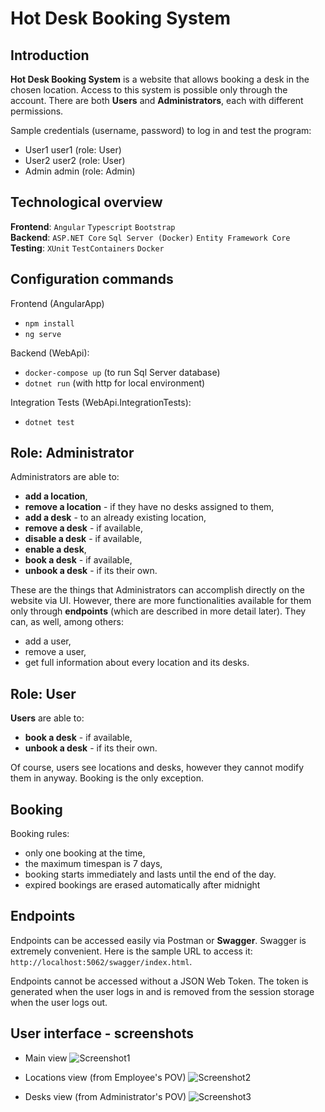 # Hot Desk Booking System

## Introduction

**Hot Desk Booking System** is a website that allows booking a desk in the chosen location. Access to this system is possible only through the account. There are both **Users** and **Administrators**, each with different permissions.

Sample credentials (username, password) to log in and test the program:

- User1 user1 (role: User)
- User2 user2 (role: User)
- Admin admin (role: Admin)

## Technological overview

**Frontend**: `Angular` `Typescript` `Bootstrap` \
**Backend**: `ASP.NET Core` `Sql Server (Docker)` `Entity Framework Core` \
**Testing**: `XUnit` `TestContainers` `Docker`

## Configuration commands

Frontend (AngularApp)
- `npm install`
- `ng serve`

Backend (WebApi): 
- `docker-compose up` (to run Sql Server database)
- `dotnet run` (with http for local environment)

Integration Tests (WebApi.IntegrationTests): 
- `dotnet test`

## Role: Administrator

Administrators are able to:

- **add a location**,
- **remove a location** - if they have no desks assigned to them,
- **add a desk** - to an already existing location,
- **remove a desk** - if available,
- **disable a desk** - if available,
- **enable a desk**,
- **book a desk** - if available,
- **unbook a desk** - if its their own.

These are the things that Administrators can accomplish directly on the website via UI. However, there are more functionalities available for them only through **endpoints** (which are described in more detail later). They can, as well, among others:

- add a user,
- remove a user,
- get full information about every location and its desks.

## Role: User

**Users** are able to:

- **book a desk** - if available,
- **unbook a desk** - if its their own.

Of course, users see locations and desks, however they cannot modify them in anyway. Booking is the only exception.

## Booking

Booking rules:

- only one booking at the time,
- the maximum timespan is 7 days,
- booking starts immediately and lasts until the end of the day.
- expired bookings are erased automatically after midnight

## Endpoints

Endpoints can be accessed easily via Postman or **Swagger**. Swagger is extremely convenient. Here is the sample URL to access it: `http://localhost:5062/swagger/index.html`.

Endpoints cannot be accessed without a JSON Web Token. The token is generated when the  user logs in and is removed from the session storage when the user logs out.

## User interface - screenshots

- Main view
  ![Screenshot1](https://github.com/hynas321/Hot-Desk-Booking-System/assets/76520333/e4ed8615-2ba5-4580-a471-5ecc6ecae303)

- Locations view (from Employee's POV)
  ![Screenshot2](https://github.com/hynas321/Hot-Desk-Booking-System/assets/76520333/e8383229-c0ca-4815-b489-157bc0d81bef)

- Desks view (from Administrator's POV)
  ![Screenshot3](https://github.com/hynas321/Hot-Desk-Booking-System/assets/76520333/5365e499-4332-4e5d-98ec-01c54f9975c3)
